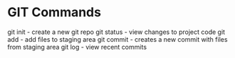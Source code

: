 # GIT Commands

git init - create a new git repo
git status - view changes to project code
git add - add files to staging area
git commit - creates a new commit with files from staging area
git log - view recent commits

